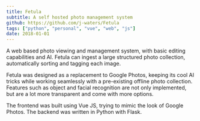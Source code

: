 ```yaml
---
title: Fetula
subtitle: A self hosted photo management system
github: https://github.com/j-waters/Fetula
tags: ["python", "personal", "vue", "web", "js"]
date: 2018-01-01
---
```


A web based photo viewing and management system, with basic editing capabilities and AI. Fetula can ingest a large
structured photo collection, automatically sorting and tagging each image.

Fetula was designed as a
replacement to Google Photos, keeping its cool AI tricks while working seamlessly with a pre-existing offline photo
collection. Features such as object and facial recognition are not only implemented, but are a lot more transparent and
come with more options.

The frontend was built using Vue JS, trying to mimic the look of Google Photos. The
backend was written in Python with Flask.
